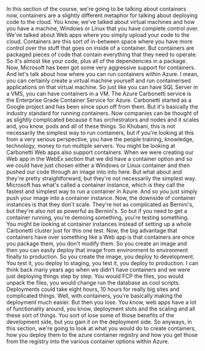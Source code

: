 In this section of the course, we're going to be talking about containers now, containers are a slightly
different metaphor for talking about deploying code to the cloud.
You know, we've talked about virtual machines and how you have a machine, Windows or Linux that you
have complete control over.
We've talked about Web apps where you simply upload your code to the cloud.
Containers are this sort of in-between space where you have more control over the stuff that goes on
inside of a container.
But containers are packaged pieces of code that contain everything that they need to operate.
So it's almost like your code, plus all of the dependencies in a package.
Now, Microsoft has been got some very aggressive support for containers.
And let's talk about how where you can run containers within Azure.
I mean, you can certainly create a virtual machine yourself and run containerised applications on that
virtual machine.
So just like you can have SQL Server in a VMS, you can have containers in a VM.
The Azure Carbonetti service is the Enterprise Grade Container Service for Azure.
Carbonetti started as a Google project and has been since spun off from them.
But it's basically the industry standard for running containers.
Now companies can be thought of as slightly complicated because it has orchestrators and nodes and it
scales and, you know, pods and all of these things.
So Khubani, this is not necessarily the simplest way to run containers, but if you're looking at this
from a very serious perspective, you have the people training, knowledge, technology, money to run
multiple servers.
You might be looking at Carbonetti Web apps also support containers.
When we were creating our Web app in the WebEx section that we did have a container option and so we
could have just chosen either a Windows or Linux container and then pushed our code through an image
into into here.
But what about and they're pretty straightforward, but they're not necessarily the simplest way.
Microsoft has what's called a container instance, which is they call the fastest and simplest way to
run a container in Azure.
And so you just simply push your image into a container instance.
Now, the downside of container instances is that they don't scale.
They're not as complicated as Bernini's, but they're also not as powerful as Bernini's.
So but if you need to get a container running, you're demoing something, you're testing something.
You might be looking at container instances instead of setting up a whole Carbonetti cluster just for
this one test.
Now, the big advantage that containers have over something like a Web app is that containers are once
you package them, you don't modify them.
So you create an image and then you can easily deploy that image from environment to environment finally
to production.
So you create the image, you deploy to development.
You test it, you deploy to staging, you test it, you deploy to production.
I can think back many years ago when we didn't have containers and we were just deploying things step
by step.
You would FCP the files, you would unpack the files, you would change run the database as cool scripts.
Deployments could take eight hours, 10 hours for really big sites and complicated things.
Well, with containers, you're basically making the deployment much easier.
But then you lose.
You know, web apps have a lot of functionality around, you know, deployment slots and the scaling
and all these sort of things.
You sort of lose some of those benefits of the development side, but you gain it on the deployment
side.
So anyways, in this section, we're going to look at what you would do to create containers, how you
deploy them to the azure container registry and how you get those from the registry into the various
container options within Azure.

